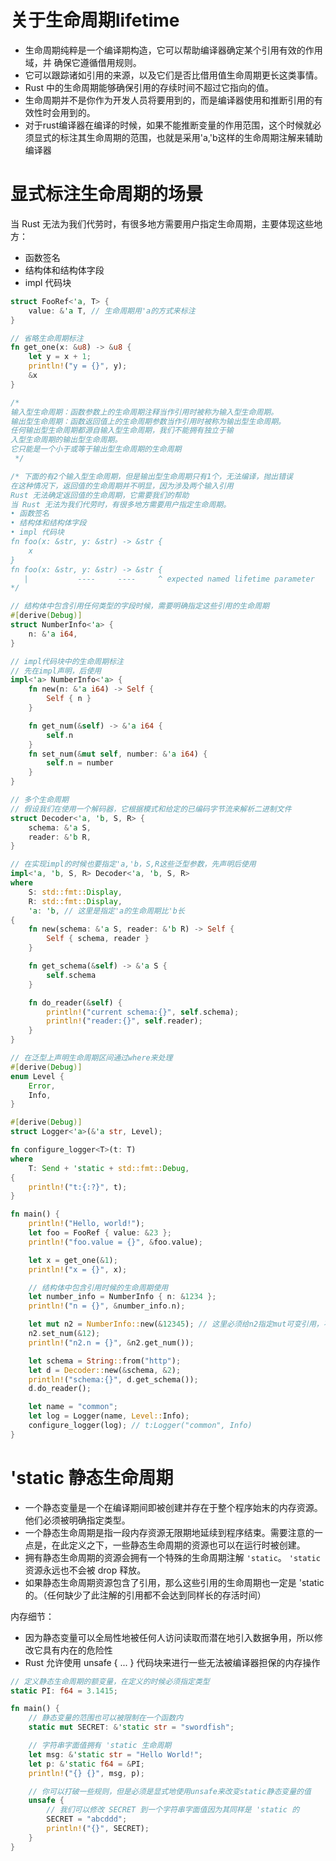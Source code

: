 # 关于生命周期lifetime
- 生命周期纯粹是一个编译期构造，它可以帮助编译器确定某个引用有效的作用域，并
确保它遵循借用规则。
- 它可以跟踪诸如引用的来源，以及它们是否比借用值生命周期更长这类事情。
- Rust 中的生命周期能够确保引用的存续时间不超过它指向的值。
- 生命周期并不是你作为开发人员将要用到的，而是编译器使用和推断引用的有效性时会用到的。
- 对于rust编译器在编译的时候，如果不能推断变量的作用范围，这个时候就必须显式的标注其生命周期的范围，也就是采用'a,'b这样的生命周期注解来辅助编译器

# 显式标注生命周期的场景
当 Rust 无法为我们代劳时，有很多地方需要用户指定生命周期，主要体现这些地方：
- 函数签名
- 结构体和结构体字段
- impl 代码块

```rust
struct FooRef<'a, T> {
    value: &'a T, // 生命周期用'a的方式来标注
}

// 省略生命周期标注
fn get_one(x: &u8) -> &u8 {
    let y = x + 1;
    println!("y = {}", y);
    &x
}

/*
输入型生命周期：函数参数上的生命周期注释当作引用时被称为输入型生命周期。
输出型生命周期：函数返回值上的生命周期参数当作引用时被称为输出型生命周期。
任何输出型生命周期都源自输入型生命周期，我们不能拥有独立于输
入型生命周期的输出型生命周期。
它只能是一个小于或等于输出型生命周期的生命周期
 */

/* 下面的有2个输入型生命周期，但是输出型生命周期只有1个，无法编译，抛出错误
在这种情况下，返回值的生命周期并不明显，因为涉及两个输入引用
Rust 无法确定返回值的生命周期，它需要我们的帮助
当 Rust 无法为我们代劳时，有很多地方需要用户指定生命周期。
• 函数签名
• 结构体和结构体字段
• impl 代码块
fn foo(x: &str, y: &str) -> &str {
    x
}
fn foo(x: &str, y: &str) -> &str {
   |           ----     ----     ^ expected named lifetime parameter
*/

// 结构体中包含引用任何类型的字段时候，需要明确指定这些引用的生命周期
#[derive(Debug)]
struct NumberInfo<'a> {
    n: &'a i64,
}

// impl代码块中的生命周期标注
// 先在impl声明，后使用
impl<'a> NumberInfo<'a> {
    fn new(n: &'a i64) -> Self {
        Self { n }
    }

    fn get_num(&self) -> &'a i64 {
        self.n
    }
    fn set_num(&mut self, number: &'a i64) {
        self.n = number
    }
}

// 多个生命周期
// 假设我们在使用一个解码器，它根据模式和给定的已编码字节流来解析二进制文件
struct Decoder<'a, 'b, S, R> {
    schema: &'a S,
    reader: &'b R,
}

// 在实现impl的时候也要指定'a,'b，S,R这些泛型参数，先声明后使用
impl<'a, 'b, S, R> Decoder<'a, 'b, S, R>
where
    S: std::fmt::Display,
    R: std::fmt::Display,
    'a: 'b, // 这里是指定'a的生命周期比'b长
{
    fn new(schema: &'a S, reader: &'b R) -> Self {
        Self { schema, reader }
    }

    fn get_schema(&self) -> &'a S {
        self.schema
    }

    fn do_reader(&self) {
        println!("current schema:{}", self.schema);
        println!("reader:{}", self.reader);
    }
}

// 在泛型上声明生命周期区间通过where来处理
#[derive(Debug)]
enum Level {
    Error,
    Info,
}

#[derive(Debug)]
struct Logger<'a>(&'a str, Level);

fn configure_logger<T>(t: T)
where
    T: Send + 'static + std::fmt::Debug,
{
    println!("t:{:?}", t);
}

fn main() {
    println!("Hello, world!");
    let foo = FooRef { value: &23 };
    println!("foo.value = {}", &foo.value);

    let x = get_one(&1);
    println!("x = {}", x);

    // 结构体中包含引用时候的生命周期使用
    let number_info = NumberInfo { n: &1234 };
    println!("n = {}", &number_info.n);

    let mut n2 = NumberInfo::new(&12345); // 这里必须给n2指定mut可变引用，不然下面无法调用set_num修改n
    n2.set_num(&12);
    println!("n2.n = {}", &n2.get_num());

    let schema = String::from("http");
    let d = Decoder::new(&schema, &2);
    println!("schema:{}", d.get_schema());
    d.do_reader();

    let name = "common";
    let log = Logger(name, Level::Info);
    configure_logger(log); // t:Logger("common", Info)
}

```

# 'static 静态生命周期
- 一个静态变量是一个在编译期间即被创建并存在于整个程序始末的内存资源。他们必须被明确指定类型。
- 一个静态生命周期是指一段内存资源无限期地延续到程序结束。需要注意的一点是，在此定义之下，一些静态生命周期的资源也可以在运行时被创建。
- 拥有静态生命周期的资源会拥有一个特殊的生命周期注解 `'static`。 `'static` 资源永远也不会被 drop 释放。 
- 如果静态生命周期资源包含了引用，那么这些引用的生命周期也一定是 'static 的。（任何缺少了此注解的引用都不会达到同样长的存活时间）

内存细节：
- 因为静态变量可以全局性地被任何人访问读取而潜在地引入数据争用，所以修改它具有内在的危险性
- Rust 允许使用 unsafe { ... } 代码块来进行一些无法被编译器担保的内存操作
```rust
// 定义静态生命周期的额变量，在定义的时候必须指定类型
static PI: f64 = 3.1415;

fn main() {
    // 静态变量的范围也可以被限制在一个函数内
    static mut SECRET: &'static str = "swordfish";

    // 字符串字面值拥有 'static 生命周期
    let msg: &'static str = "Hello World!";
    let p: &'static f64 = &PI;
    println!("{} {}", msg, p);

    // 你可以打破一些规则，但是必须是显式地使用unsafe来改变static静态变量的值
    unsafe {
        // 我们可以修改 SECRET 到一个字符串字面值因为其同样是 'static 的
        SECRET = "abcddd";
        println!("{}", SECRET);
    }
}
```
